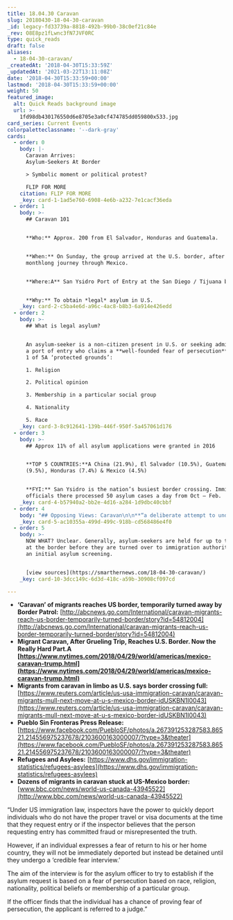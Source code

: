 ```yaml
---
title: 18.04.30 Caravan
slug: 20180430-18-04-30-caravan
_id: legacy-fd33739a-8818-492b-99b0-38c0ef21c84e
_rev: O8E8pz1fLwnc3fN7JVF0RC
type: quick_reads
draft: false
aliases:
  - 18-04-30-caravan/
_createdAt: '2018-04-30T15:33:59Z'
_updatedAt: '2021-03-22T13:11:08Z'
date: '2018-04-30T15:33:59+00:00'
lastmod: '2018-04-30T15:33:59+00:00'
weight: 50
featured_image:
  alt: Quick Reads background image
  url: >-
    1fd98db430176550d6e8705e3a0cf474785dd059800x533.jpg
card_series: Current Events
colorpaletteclassname: '--dark-gray'
cards:
  - order: 0
    body: |-
      Caravan Arrives:  
      Asylum-Seekers At Border

      > Symbolic moment or political protest?

      FLIP FOR MORE
    citation: FLIP FOR MORE
    _key: card-1-1ad5e760-6908-4e6b-a232-7e1cacf36eda
  - order: 1
    body: >-
      ## Caravan 101


      **Who:** Approx. 200 from El Salvador, Honduras and Guatemala.


      **When:** On Sunday, the group arrived at the U.S. border, after a
      monthlong journey through Mexico.


      **Where:A** San Ysidro Port of Entry at the San Diego / Tijuana border.


      **Why:** To obtain *legal* asylum in U.S.
    _key: card-2-c5ba4e6d-a96c-4ac8-b8b3-6a914e426edd
  - order: 2
    body: >-
      ## What is legal asylum?


      An asylum-seeker is a non-citizen present in U.S. or seeking admission at
      a port of entry who claims a **well-founded fear of persecution** based on
      1 of 5A ‘protected grounds’:  

      1. Religion  

      2. Political opinion  

      3. Membership in a particular social group  

      4. Nationality  

      5. Race
    _key: card-3-8c912641-139b-446f-950f-5a457061d176
  - order: 3
    body: >-
      ## Approx 11% of all asylum applications were granted in 2016


      **TOP 5 COUNTRIES:**A China (21.9%), El Salvador (10.5%), Guatemala
      (9.5%), Honduras (7.4%) & Mexico (4.5%)


      **FYI:** San Ysidro is the nation’s busiest border crossing. Immigration
      officials there processed 50 asylum cases a day from Oct – Feb.
    _key: card-4-b57940a2-bb2e-4d16-a284-1d9dbc40cbbf
  - order: 4
    body: "## Opposing Views: Caravan\n\n**“a deliberate attempt to undermine our laws and overwhelm our system”**  \nAG Jeff Sessions\n\n**‘For us, this is all about who we are as a country…I want it to be true that when we say, a\x18Liberty & justice for all,’ we mean it.”**  \nHeather Cronk, Showing Up for Racial Justice to NYT"
    _key: card-5-ac10355a-499d-499c-918b-cd568486e4f0
  - order: 5
    body: >-
      NOW WHAT? Unclear. Generally, asylum-seekers are held for up to three days
      at the border before they are turned over to immigration authorities for
      an initial asylum screening.


      [view sources](https://smarthernews.com/18-04-30-caravan/)
    _key: card-10-3dcc149c-6d3d-418c-a59b-30908cf097cd

---
```

* **‘Caravan’ of migrants reaches US border, temporarily turned away by Border Patrol:** [http://abcnews.go.com/International/caravan-migrants-reach-us-border-temporarily-turned-border/story?id=54812004](http://abcnews.go.com/International/caravan-migrants-reach-us-border-temporarily-turned-border/story?id=54812004)
* **Migrant Caravan, After Grueling Trip, Reaches U.S. Border. Now the Really Hard Part.A [https://www.nytimes.com/2018/04/29/world/americas/mexico-caravan-trump.html](https://www.nytimes.com/2018/04/29/world/americas/mexico-caravan-trump.html)**
* **Migrants from caravan in limbo as U.S. says border crossing full:** [https://www.reuters.com/article/us-usa-immigration-caravan/caravan-migrants-mull-next-move-at-u-s-mexico-border-idUSKBN1I0043](https://www.reuters.com/article/us-usa-immigration-caravan/caravan-migrants-mull-next-move-at-u-s-mexico-border-idUSKBN1I0043)
* **Pueblo Sin Fronteras Press Release:** [https://www.facebook.com/PuebloSF/photos/a.267391253287583.86521.214556975237678/2103600163000007/?type=3&theater](https://www.facebook.com/PuebloSF/photos/a.267391253287583.86521.214556975237678/2103600163000007/?type=3&theater)
* **Refugees and Asylees:** [https://www.dhs.gov/immigration-statistics/refugees-asylees](https://www.dhs.gov/immigration-statistics/refugees-asylees)
* **Dozens of migrants in caravan stuck at US-Mexico border:** [www.bbc.com/news/world-us-canada-43945522](http://www.bbc.com/news/world-us-canada-43945522)

“Under US immigration law, inspectors have the power to quickly deport individuals who do not have the proper travel or visa documents at the time that they request entry or if the inspector believes that the person requesting entry has committed fraud or misrepresented the truth.

However, if an individual expresses a fear of return to his or her home country, they will not be immediately deported but instead be detained until they undergo a ‘credible fear interview.’

The aim of the interview is for the asylum officer to try to establish if the asylum request is based on a fear of persecution based on race, religion, nationality, political beliefs or membership of a particular group.

If the officer finds that the individual has a chance of proving fear of persecution, the applicant is referred to a judge.”